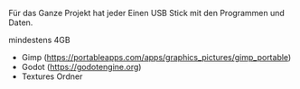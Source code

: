 Für das Ganze Projekt hat jeder Einen USB Stick mit den Programmen und Daten.

mindestens 4GB

- Gimp (https://portableapps.com/apps/graphics_pictures/gimp_portable)
- Godot (https://godotengine.org)
- Textures Ordner
